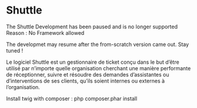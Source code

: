 Shuttle
=======

The Shuttle Development has been paused and is no longer supported
Reason : No Framework allowed

The developmet may resume after the from-scratch version came out. Stay tuned !



Le logiciel Shuttle est un gestionnaire de ticket conçu dans le but d’être utilisé par n’importe quelle organisation cherchant une manière performante de réceptionner, suivre et résoudre des demandes d’assistantes ou d’interventions de ses clients, qu’ils soient internes ou externes à l’organisation.


Install twig with composer : php composer.phar install
